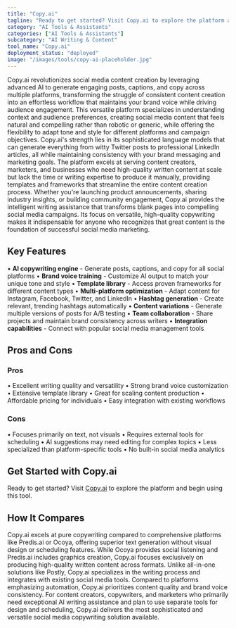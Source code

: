 ```yaml
---
title: "Copy.ai"
tagline: "Ready to get started? Visit Copy.ai to explore the platform and begin using t..."
category: "AI Tools & Assistants"
categories: ["AI Tools & Assistants"]
subcategory: "AI Writing & Content"
tool_name: "Copy.ai"
deployment_status: "deployed"
image: "/images/tools/copy-ai-placeholder.jpg"
---
```

Copy.ai revolutionizes social media content creation by leveraging advanced AI to generate engaging posts, captions, and copy across multiple platforms, transforming the struggle of consistent content creation into an effortless workflow that maintains your brand voice while driving audience engagement. This versatile platform specializes in understanding context and audience preferences, creating social media content that feels natural and compelling rather than robotic or generic, while offering the flexibility to adapt tone and style for different platforms and campaign objectives. Copy.ai's strength lies in its sophisticated language models that can generate everything from witty Twitter posts to professional LinkedIn articles, all while maintaining consistency with your brand messaging and marketing goals. The platform excels at serving content creators, marketers, and businesses who need high-quality written content at scale but lack the time or writing expertise to produce it manually, providing templates and frameworks that streamline the entire content creation process. Whether you're launching product announcements, sharing industry insights, or building community engagement, Copy.ai provides the intelligent writing assistance that transforms blank pages into compelling social media campaigns. Its focus on versatile, high-quality copywriting makes it indispensable for anyone who recognizes that great content is the foundation of successful social media marketing.

## Key Features

• **AI copywriting engine** - Generate posts, captions, and copy for all social platforms
• **Brand voice training** - Customize AI output to match your unique tone and style
• **Template library** - Access proven frameworks for different content types
• **Multi-platform optimization** - Adapt content for Instagram, Facebook, Twitter, and LinkedIn
• **Hashtag generation** - Create relevant, trending hashtags automatically
• **Content variations** - Generate multiple versions of posts for A/B testing
• **Team collaboration** - Share projects and maintain brand consistency across writers
• **Integration capabilities** - Connect with popular social media management tools

## Pros and Cons

### Pros
• Excellent writing quality and versatility
• Strong brand voice customization
• Extensive template library
• Great for scaling content production
• Affordable pricing for individuals
• Easy integration with existing workflows

### Cons
• Focuses primarily on text, not visuals
• Requires external tools for scheduling
• AI suggestions may need editing for complex topics
• Less specialized than platform-specific tools
• No built-in social media analytics

## Get Started with Copy.ai

Ready to get started? Visit [Copy.ai](https://www.copy.ai) to explore the platform and begin using this tool.

## How It Compares

Copy.ai excels at pure copywriting compared to comprehensive platforms like Predis.ai or Ocoya, offering superior text generation without visual design or scheduling features. While Ocoya provides social listening and Predis.ai includes graphics creation, Copy.ai focuses exclusively on producing high-quality written content across formats. Unlike all-in-one solutions like Postly, Copy.ai specializes in the writing process and integrates with existing social media tools. Compared to platforms emphasizing automation, Copy.ai prioritizes content quality and brand voice consistency. For content creators, copywriters, and marketers who primarily need exceptional AI writing assistance and plan to use separate tools for design and scheduling, Copy.ai delivers the most sophisticated and versatile social media copywriting solution available.